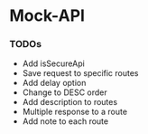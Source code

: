 # Mock-API

### TODOs
- Add isSecureApi
- Save request to specific routes
- Add delay option
- Change to DESC order
- Add description to routes
- Multiple response to a route
- Add note to each route
